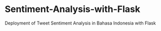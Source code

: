 # Sentiment-Analysis-with-Flask
Deployment of Tweet Sentiment Analysis in Bahasa Indonesia with Flask
